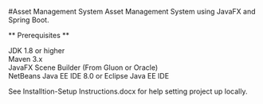 #Asset Management System
Asset Management System using JavaFX and Spring Boot.
 
** Prerequisites **
  
JDK 1.8 or higher  
Maven 3.x  
JavaFX Scene Builder (From Gluon or Oracle)  
NetBeans Java EE IDE 8.0 or Eclipse Java EE IDE  
  
See Installtion-Setup Instructions.docx for help setting project up locally.
